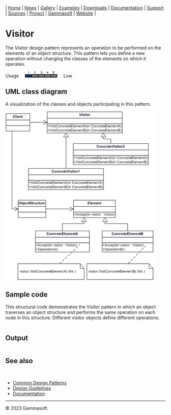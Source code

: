 | [Home](home.md) | [News](news.md) | [Gallery](gallery.md) | [Examples](examples.md) | [Downloads](downloads.md) | [Documentation](documentation.md) | [Support](support.md) | [Sources](https://github.com/gammasoft71/xtd) | [Project](https://sourceforge.net/projects/xtdpro/) | [Gammasoft](gammasoft.md) | [Website](https://gammasoft71.wixsite.com/xtdpro) |

# Visitor

The Visitor design pattern represents an operation to be performed on the elements of an object structure. This pattern lets you define a new operation without changing the classes of the elements on which it operates.

Usage     ![Usage](pictures/usage1.png)     Low

## UML class diagram

A visualization of the classes and objects participating in this pattern.

![diagram](pictures/diagrams/uml/design_patterns/visitor.png)

## Sample code

This structural code demonstrates the Visitor pattern in which an object traverses an object structure and performs the same operation on each node in this structure. Different visitor objects define different operations.

```c++

```

## Output

```

```

## See also
​
* [Common Design Patterns](common_design_patterns.md)
* [Design Guidelines](design_guidelines.md)
* [Documentation](documentation.md)

______________________________________________________________________________________________

© 2023 Gammasoft.
